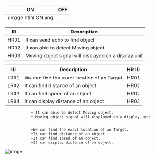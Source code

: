|ON|OFF|
|:--:|:--:|
|\image html ON.png||

| ID | Description |
|--|--|
| HR01 | It can send echo to find object  |
| HR02 | It can able to detect Moving object |
| HR03 | Moving object signal will displayed on a display unit |




| ID | Description | HR ID |
|--|--|--|
| LR01 |We can find the exact location of an Target | HR01|
| LR02 |It can find distance of an object  | HR02|
|LR03 | It can find speed of an object  | HR02|
| LR04 |It can display distance of an object | HR03|



                • It can able to detect Moving object.
                • Moving object signal will displayed on a display unit
                
                
                •We can find the exact location of an Target.
                •It can find distance of an object.
                •It can find speed of an object.
                •It can display distance of an object.
                
![image](https://user-images.githubusercontent.com/98812442/155663585-024e6fdc-d504-4994-bcc0-a4ef8a591c54.png)

